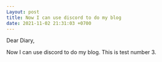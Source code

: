 ```yaml
---
Layout: post
title: Now I can use discord to do my blog
date: 2021-11-02 21:31:03 +0700
---
```

Dear Diary,

Now I can use discord to do my blog. This is test number 3.
